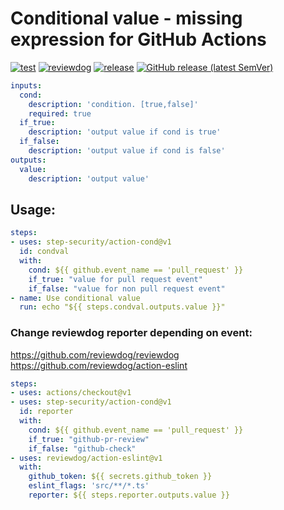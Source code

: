 # Conditional value - missing expression for GitHub Actions

[![test](https://github.com/step-security/action-cond/workflows/test/badge.svg)](https://github.com/step-security/action-cond/actions?query=workflow%3Atest)
[![reviewdog](https://github.com/step-security/action-cond/workflows/reviewdog/badge.svg)](https://github.com/step-security/action-cond/actions?query=workflow%3Areviewdog)
[![release](https://github.com/step-security/action-cond/workflows/release/badge.svg)](https://github.com/step-security/action-cond/actions?query=workflow%3Arelease)
[![GitHub release (latest SemVer)](https://img.shields.io/github/v/release/step-security/action-cond?logo=github&sort=semver)](https://github.com/step-security/action-cond/releases)

```yaml
inputs:
  cond:
    description: 'condition. [true,false]'
    required: true
  if_true:
    description: 'output value if cond is true'
  if_false:
    description: 'output value if cond is false'
outputs:
  value:
    description: 'output value'
```


## Usage:

```yaml
steps:
- uses: step-security/action-cond@v1
  id: condval
  with:
    cond: ${{ github.event_name == 'pull_request' }}
    if_true: "value for pull request event"
    if_false: "value for non pull request event"
- name: Use conditional value
  run: echo "${{ steps.condval.outputs.value }}"
```

### Change reviewdog reporter depending on event:

https://github.com/reviewdog/reviewdog
https://github.com/reviewdog/action-eslint

```yaml
steps:
- uses: actions/checkout@v1
- uses: step-security/action-cond@v1
  id: reporter
  with:
    cond: ${{ github.event_name == 'pull_request' }}
    if_true: "github-pr-review"
    if_false: "github-check"
- uses: reviewdog/action-eslint@v1
  with:
    github_token: ${{ secrets.github_token }}
    eslint_flags: 'src/**/*.ts'
    reporter: ${{ steps.reporter.outputs.value }}
```
